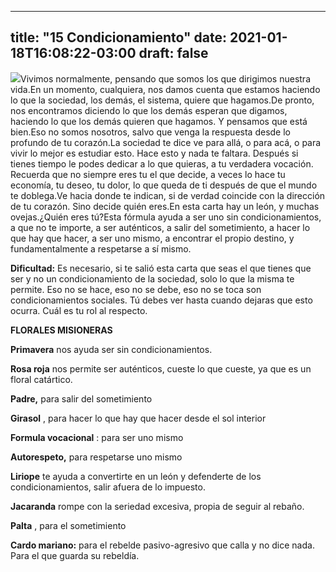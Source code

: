 
---
title: "15 Condicionamiento"
date: 2021-01-18T16:08:22-03:00
draft: false
--- 
        

 


![](images/15.jpg)Vivimos normalmente, pensando que somos los que dirigimos nuestra vida.En un momento, cualquiera, nos damos cuenta que estamos haciendo lo que la sociedad, los demás, el sistema, quiere que hagamos.De pronto, nos encontramos diciendo lo que los demás esperan que digamos, haciendo lo que los demás quieren que hagamos. Y pensamos que está bien.Eso no somos nosotros, salvo que venga la respuesta desde lo profundo de tu corazón.La sociedad te dice ve para allá, o para acá, o para vivir lo mejor es estudiar esto. Hace esto y nada te faltara. Después si tienes tiempo le podes dedicar a lo que quieras, a tu verdadera vocación. Recuerda que no siempre eres tu el que decide, a veces lo hace tu economía, tu deseo, tu dolor, lo que queda de ti después de que el mundo te doblega.Ve hacia donde te indican, si de verdad coincide con la dirección de tu corazón. Sino decide quién eres.En esta carta hay un león, y muchas ovejas.¿Quién eres tú?Esta fórmula ayuda a ser uno sin condicionamientos, a que no te importe, a ser auténticos, a salir del sometimiento, a hacer lo que hay que hacer, a ser uno mismo, a encontrar el propio destino, y fundamentalmente a respetarse a sí mismo.   

**Dificultad:**  Es necesario, si te salió esta carta que seas el que tienes que ser y no un condicionamiento de la sociedad, solo lo que la misma te permite. Eso no se hace, eso no se debe, eso no se toca son condicionamientos sociales. Tú debes ver hasta cuando dejaras que esto ocurra. Cuál es tu rol al respecto.   

**FLORALES MISIONERAS** 

**Primavera**  nos ayuda ser sin condicionamientos.

**Rosa roja**  nos permite ser auténticos, cueste lo que cueste, ya que es un floral catártico.

**Padre,**  para salir del sometimiento

**Girasol** , para hacer lo que hay que hacer desde el sol interior

**Formula vocacional** : para ser uno mismo

**Autorespeto,**  para respetarse uno mismo

**Liriope**  te ayuda a convertirte en un león y defenderte de los condicionamientos, salir afuera de lo impuesto.

**Jacaranda**  rompe con la seriedad excesiva, propia de seguir al rebaño.

**Palta** , para el sometimiento

**Cardo mariano:**  para el rebelde pasivo-agresivo que calla y no dice nada. Para el que guarda su rebeldía.




